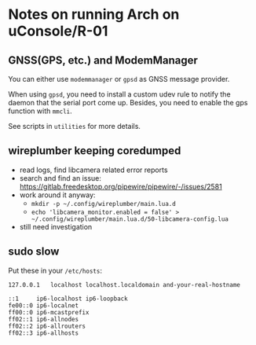 # Notes on running Arch on uConsole/R-01

## GNSS(GPS, etc.) and ModemManager

You can either use `modemmanager` or `gpsd` as GNSS message provider.

When using `gpsd`, you need to install a custom udev rule to notify the daemon that
the serial port come up. Besides, you need to enable the gps function with `mmcli`.

See scripts in `utilities` for more details.

## wireplumber keeping coredumped

- read logs, find libcamera related error reports
- search and find an issue: https://gitlab.freedesktop.org/pipewire/pipewire/-/issues/2581
- work around it anyway:
    - `mkdir -p ~/.config/wireplumber/main.lua.d`
    - `echo 'libcamera_monitor.enabled = false' > ~/.config/wireplumber/main.lua.d/50-libcamera-config.lua`
- still need investigation

## sudo slow

Put these in your `/etc/hosts`:

```
127.0.0.1	localhost localhost.localdomain and-your-real-hostname

::1     ip6-localhost ip6-loopback
fe00::0 ip6-localnet
ff00::0 ip6-mcastprefix
ff02::1 ip6-allnodes
ff02::2 ip6-allrouters
ff02::3 ip6-allhosts
```

